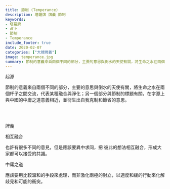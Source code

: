 ```yaml
---
title: 節制 (Temperance)
description: 塔羅牌 牌義 節制
keywords:
- 塔羅牌
- 占卜
- 節制
- Temperance
include_footer: true
date: 2020-02-07
categories: ["大牌牌義"]
image: temperance.jpg
summary: 節制的意義來自兩個不同的部分，主要的意思與倒水的天使有關，將生命之水在兩個杯子之間交流，代表某種融合與淨化。
---
```


<p class="title is-3">起源</p>
<p class="subtitle is-6">
節制的意義來自兩個不同的部分，主要的意思與倒水的天使有關，將生命之水在兩個杯子之間交流，代表某種融合與淨化；另一個部分與節制的標題有關，在字源上與中國的中庸之道意義相近，並衍生出自我克制和節省的意思。
</p>

<br/><br/>
<p class="title is-3">牌義</p>
<p class="subtitle is-4">相互融合</p>
<p class="subtitle is-6">也許有很多不同的意見，但是應該要異中求同，把 彼此的想法相互融合，形成大家都可以接受的共識。</p>
<p class="subtitle is-4">中庸之道</p>
<p class="subtitle is-6">應該要用比較溫和的手段來處理，而非激化兩極的對立，以適度和緩的行動來化解歧見和可能的衝突。</p>
